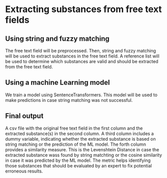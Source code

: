 # Extracting substances from free text fields

## Using string and fuzzy matching
The free text field will be preprocessed. Then, string and fuzzy matching will be used to extract substances in the free text field.
A reference list will be used to determine which substances are valid and should be extracted from the free text field.

## Using a machine Learning model
We train a model using SentenceTransformers. This model will be used to make predictions in case string matching was not successful.

## Final output
A csv file with the original free text field in the first column and the extracted substance(s) in the second column.
A third column includes a dummy variable, indicating whether the extracted substance is based on string matching or the prediction of the ML model.
The forth column provides a similarity measure. This is the Levenshtein Distance in case the extracted substance wass found by string matchting or
the cosine similarity in case it was predicted by the ML model. The metric helps identifying those substances that should be evaluated by an expert to fix
potential erroneous results. 